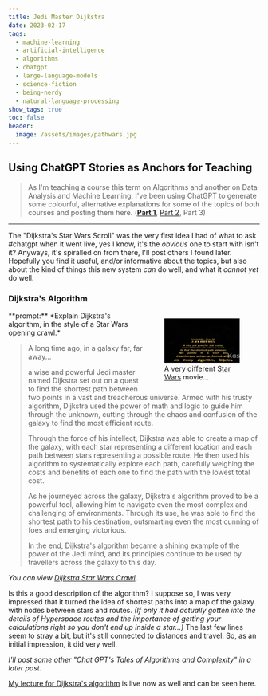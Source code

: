 ```yaml
---
title: Jedi Master Dijkstra
date: 2023-02-17
tags:
  - machine-learning
  - artificial-intelligence
  - algorithms
  - chatgpt
  - large-language-models
  - science-fiction
  - being-nerdy
  - natural-language-processing
show_tags: true
toc: false
header:
  image: /assets/images/pathwars.jpg
---
```




## Using ChatGPT Stories as Anchors for Teaching

> As I'm teaching a course this term on Algorithms and another on Data Analysis and Machine Learning, I've been using ChatGPT to generate some colourful, alternative explanations for some of the topics of both courses and posting them here. (**[Part 1](/Jedi-Master-Dijkstra/)**, [Part 2](2023-02-18-PathWarsBonus-The-End-Credits.md), Part 3)

---

The "Dijkstra's Star Wars Scroll" was the very first idea I had of what to ask #chatgpt when it went live, yes I know, it's the *obvious* one to start with isn't it? Anyways, it's spiralled on from there, I'll post others I found later. Hopefully you find it useful, and/or informative about the topics, but also about the kind of things this new system *can* do well, and what it *cannot yet* do well.



### Dijkstra's Algorithm
<figure style="float: right;  width: 30%; ">
  	<img src="/assets/images/pathwars_crawl.jpg" alt="Image of a playful generated explanation of Dijkstra's algorithm in the style Star Wars opening text crawl." />
<figcaption>A very different <a href="https://starwarsintrocreator.kassellabs.io/#!/ENOHVrqsjFhlz3JNNVm7">Star Wars</a>  movie...</figcaption>
</figure>
**prompt:** *Explain Dijkstra's algorithm, in the style of a Star Wars opening crawl.*

>
> A long time ago, in a galaxy far, far away...
>
> a wise and powerful Jedi master named Dijkstra set out on a quest to find the shortest path between two points in a vast and treacherous universe. Armed with his trusty algorithm, Dijkstra used the power of math and logic to guide him through the unknown, cutting through the chaos and confusion of the galaxy to find the most efficient route.
>
> Through the force of his intellect, Dijkstra was able to create a map of the galaxy, with each star representing a different location and each path between stars representing a possible route. He then used his algorithm to systematically explore each path, carefully weighing the costs and benefits of each one to find the path with the lowest total cost.
>
> As he journeyed across the galaxy, Dijkstra's algorithm proved to be a powerful tool, allowing him to navigate even the most complex and challenging of environments. Through its use, he was able to find the shortest path to his destination, outsmarting even the most cunning of foes and emerging victorious.
>
> In the end, Dijkstra's algorithm became a shining example of the power of the Jedi mind, and its principles continue to be used by travellers across the galaxy to this day.
>

*You can view [Dijkstra Star Wars Crawl](
https://starwarsintrocreator.kassellabs.io/#!/ENOHVrqsjFhlz3JNNVm7)*.

Is this a good description of the algorithm? I suppose so, I was very impressed that it turned the idea of shortest paths into a map of the galaxy with nodes between stars and routes. *(If only it had actually gotten into the details of Hyperspace routes and the importance of getting your calculations right so you don't end up inside a star...)* The last few lines seem to stray a bit, but it's still connected to distances and travel. So, as an initial impression, it did very well.



*I'll post some other "Chat GPT's Tales of Algorithms and Complexity" in a later post.*



[My lecture for Dijkstra's algorithm](https://youtu.be/lkcYfF31vlc) is live now as well and can be seen here.
